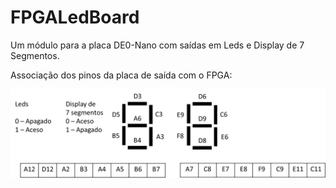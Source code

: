 # FPGALedBoard
Um módulo para a placa DE0-Nano com saídas em Leds e Display de 7 Segmentos.

Associação dos pinos da placa de saída com o FPGA:

![Esquema de ligação dos leds.](./esquema_leds.jpg)

